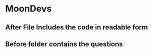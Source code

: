 # MoonDevs

## After File Includes the code in readable form

## Before folder contains the questions
